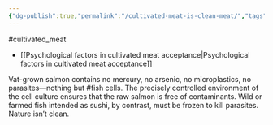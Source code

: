 ```yaml
---
{"dg-publish":true,"permalink":"/cultivated-meat-is-clean-meat/","tags":["#cultivated_meat","narratives"],"created":"2024-05-09T13:57:45.895+01:00","updated":"2025-10-11T00:00:13.405+01:00"}
---
```


#cultivated_meat 

- [[Psychological factors in cultivated meat acceptance\|Psychological factors in cultivated meat acceptance]]

Vat-grown salmon contains no mercury, no arsenic, no microplastics, no parasites—nothing but #fish cells. The precisely controlled environment of the cell culture ensures that the raw salmon is free of contaminants. Wild or farmed fish intended as sushi, by contrast, must be frozen to kill parasites. Nature isn’t clean.